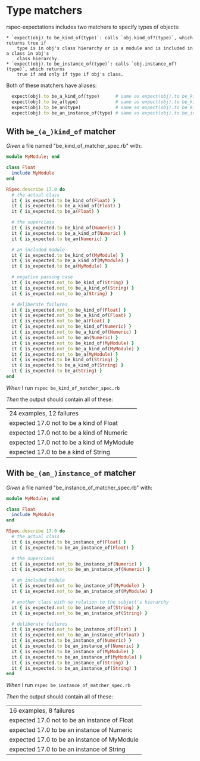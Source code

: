# Type matchers

rspec-expectations includes two matchers to specify types of objects:

    * `expect(obj).to be_kind_of(type)`: calls `obj.kind_of?(type)`, which returns true if
        type is in obj's class hierarchy or is a module and is included in a class in obj's
        class hierarchy.
    * `expect(obj).to be_instance_of(type)`: calls `obj.instance_of?(type)`, which returns
        true if and only if type if obj's class.

  Both of these matchers have aliases:

  ```ruby
    expect(obj).to be_a_kind_of(type)      # same as expect(obj).to be_kind_of(type)
    expect(obj).to be_a(type)              # same as expect(obj).to be_kind_of(type)
    expect(obj).to be_an(type)             # same as expect(obj).to be_kind_of(type)
    expect(obj).to be_an_instance_of(type) # same as expect(obj).to be_instance_of(type)
  ```

## With `be_(a_)kind_of` matcher

_Given_ a file named "be_kind_of_matcher_spec.rb" with:

```ruby
module MyModule; end

class Float
  include MyModule
end

RSpec.describe 17.0 do
  # the actual class
  it { is_expected.to be_kind_of(Float) }
  it { is_expected.to be_a_kind_of(Float) }
  it { is_expected.to be_a(Float) }

  # the superclass
  it { is_expected.to be_kind_of(Numeric) }
  it { is_expected.to be_a_kind_of(Numeric) }
  it { is_expected.to be_an(Numeric) }

  # an included module
  it { is_expected.to be_kind_of(MyModule) }
  it { is_expected.to be_a_kind_of(MyModule) }
  it { is_expected.to be_a(MyModule) }

  # negative passing case
  it { is_expected.not_to be_kind_of(String) }
  it { is_expected.not_to be_a_kind_of(String) }
  it { is_expected.not_to be_a(String) }

  # deliberate failures
  it { is_expected.not_to be_kind_of(Float) }
  it { is_expected.not_to be_a_kind_of(Float) }
  it { is_expected.not_to be_a(Float) }
  it { is_expected.not_to be_kind_of(Numeric) }
  it { is_expected.not_to be_a_kind_of(Numeric) }
  it { is_expected.not_to be_an(Numeric) }
  it { is_expected.not_to be_kind_of(MyModule) }
  it { is_expected.not_to be_a_kind_of(MyModule) }
  it { is_expected.not_to be_a(MyModule) }
  it { is_expected.to be_kind_of(String) }
  it { is_expected.to be_a_kind_of(String) }
  it { is_expected.to be_a(String) }
end
```

_When_ I run `rspec be_kind_of_matcher_spec.rb`

_Then_ the output should contain all of these:

|                                            |
|--------------------------------------------|
| 24 examples, 12 failures                   |
| expected 17.0 not to be a kind of Float    |
| expected 17.0 not to be a kind of Numeric  |
| expected 17.0 not to be a kind of MyModule |
| expected 17.0 to be a kind of String       |

## With `be_(an_)instance_of` matcher

_Given_ a file named "be_instance_of_matcher_spec.rb" with:

```ruby
module MyModule; end

class Float
  include MyModule
end

RSpec.describe 17.0 do
  # the actual class
  it { is_expected.to be_instance_of(Float) }
  it { is_expected.to be_an_instance_of(Float) }

  # the superclass
  it { is_expected.not_to be_instance_of(Numeric) }
  it { is_expected.not_to be_an_instance_of(Numeric) }

  # an included module
  it { is_expected.not_to be_instance_of(MyModule) }
  it { is_expected.not_to be_an_instance_of(MyModule) }

  # another class with no relation to the subject's hierarchy
  it { is_expected.not_to be_instance_of(String) }
  it { is_expected.not_to be_an_instance_of(String) }

  # deliberate failures
  it { is_expected.not_to be_instance_of(Float) }
  it { is_expected.not_to be_an_instance_of(Float) }
  it { is_expected.to be_instance_of(Numeric) }
  it { is_expected.to be_an_instance_of(Numeric) }
  it { is_expected.to be_instance_of(MyModule) }
  it { is_expected.to be_an_instance_of(MyModule) }
  it { is_expected.to be_instance_of(String) }
  it { is_expected.to be_an_instance_of(String) }
end
```

_When_ I run `rspec be_instance_of_matcher_spec.rb`

_Then_ the output should contain all of these:

|                                              |
|----------------------------------------------|
| 16 examples, 8 failures                      |
| expected 17.0 not to be an instance of Float |
| expected 17.0 to be an instance of Numeric   |
| expected 17.0 to be an instance of MyModule  |
| expected 17.0 to be an instance of String    |
